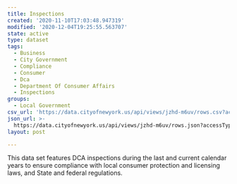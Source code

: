 ```yaml
---
title: Inspections
created: '2020-11-10T17:03:48.947319'
modified: '2020-12-04T19:25:55.563707'
state: active
type: dataset
tags:
  - Business
  - City Government
  - Compliance
  - Consumer
  - Dca
  - Department Of Consumer Affairs
  - Inspections
groups:
  - Local Government
csv_url: 'https://data.cityofnewyork.us/api/views/jzhd-m6uv/rows.csv?accessType=DOWNLOAD'
json_url: >-
  https://data.cityofnewyork.us/api/views/jzhd-m6uv/rows.json?accessType=DOWNLOAD
layout: post

---
```

This data set features DCA inspections during the last and current calendar years to ensure compliance with local consumer protection and licensing laws, and State and federal regulations.
